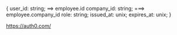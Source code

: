 {
    user_id: string;  ==> employee.id
    company_id: string; ===> employee.company_id
    role: string;
    issued_at: unix;
    expires_at: unix;
}


https://auth0.com/